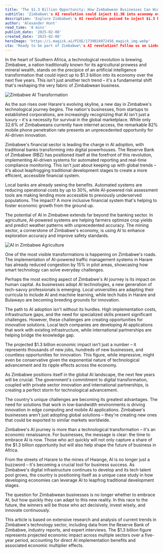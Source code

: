 ```yaml
---
title: 'The $1.3 Billion Opportunity: How Zimbabwean Businesses Can Win Big with AI'
subtitle: 'Zimbabwe\'s AI revolution could inject $1.3B into economy over next 5 years'
description: 'Explore Zimbabwe\'s AI revolution poised to inject $1.3 billion into its economy by transforming industries from agriculture to banking. Discover how businesses leverage AI amid challenges to drive innovation and economic growth.'
author: 'Alexander Hunt'
read_time: '8 mins'
publish_date: '2025-02-08'
created_date: '2025-02-08'
heroImage: 'https://i.magick.ai/PIXE/1739024972456_magick_img.webp'
cta: 'Ready to be part of Zimbabwe\'s AI revolution? Follow us on LinkedIn for regular updates on AI adoption in emerging markets and join a community of forward-thinking business leaders shaping Africa\'s technological future!'
---
```


In the heart of Southern Africa, a technological revolution is brewing. Zimbabwe, a nation traditionally known for its agricultural prowess and mineral wealth, stands on the precipice of an artificial intelligence transformation that could inject up to $1.3 billion into its economy over the next five years. This isn't just another tech trend – it's a fundamental shift that's reshaping the very fabric of Zimbabwean business.

![Zimbabwe AI Transformation](https://i.magick.ai/PIXE/1739024972456_magick_img.webp)

As the sun rises over Harare's evolving skyline, a new day in Zimbabwe's technological journey begins. The nation's businesses, from startups to established corporations, are increasingly recognizing that AI isn't just a luxury – it's a necessity for survival in the global marketplace. While only 32.6% of Zimbabweans currently have internet access, the remarkable 82% mobile phone penetration rate presents an unprecedented opportunity for AI-driven innovation.

Zimbabwe's financial sector is leading the charge in AI adoption, with traditional banks transforming into digital powerhouses. The Reserve Bank of Zimbabwe (RBZ) has positioned itself at the forefront of this revolution, implementing AI-driven systems for automated reporting and real-time compliance monitoring. This isn't just about keeping up with global trends – it's about leapfrogging traditional development stages to create a more efficient, accessible financial system.

Local banks are already seeing the benefits. Automated systems are reducing operational costs by up to 30%, while AI-powered risk assessment tools are making lending more accessible to previously underserved populations. The impact? A more inclusive financial system that's helping to foster economic growth from the ground up.

The potential of AI in Zimbabwe extends far beyond the banking sector. In agriculture, AI-powered systems are helping farmers optimize crop yields and predict weather patterns with unprecedented accuracy. The mining sector, a cornerstone of Zimbabwe's economy, is using AI to enhance exploration accuracy and improve safety standards.

![AI in Zimbabwe Agriculture](https://i.magick.ai/PIXE/1739024972459_magick_img.webp)

One of the most visible transformations is happening on Zimbabwe's roads. The implementation of AI-powered traffic management systems in Harare has already reduced congestion by 15% in pilot areas, showcasing how smart technology can solve everyday challenges.

Perhaps the most exciting aspect of Zimbabwe's AI journey is its impact on human capital. As businesses adopt AI technologies, a new generation of tech-savvy professionals is emerging. Local universities are adapting their curricula to include AI and machine learning, while tech hubs in Harare and Bulawayo are becoming breeding grounds for innovation.

The path to AI adoption isn't without its hurdles. High implementation costs, infrastructure gaps, and the need for specialized skills present significant challenges. However, these challenges are creating opportunities for innovative solutions. Local tech companies are developing AI applications that work with existing infrastructure, while international partnerships are helping bridge the knowledge gap.

The projected $1.3 billion economic impact isn't just a number – it represents thousands of new jobs, hundreds of new businesses, and countless opportunities for innovation. This figure, while impressive, might even be conservative given the exponential nature of technological advancement and its ripple effects across the economy.

As Zimbabwe positions itself in the global AI landscape, the next few years will be crucial. The government's commitment to digital transformation, coupled with private sector innovation and international partnerships, is creating a perfect storm for technological advancement.

The country's unique challenges are becoming its greatest advantages. The need for solutions that work in low-bandwidth environments is driving innovation in edge computing and mobile AI applications. Zimbabwe's businesses aren't just adopting global solutions – they're creating new ones that could be exported to similar markets worldwide.

Zimbabwe's AI journey is more than a technological transformation – it's an economic renaissance. For businesses, the message is clear: the time to embrace AI is now. Those who act quickly will not only capture a share of the $1.3 billion opportunity but will also help shape the future of business in Africa.

From the streets of Harare to the mines of Hwange, AI is no longer just a buzzword – it's becoming a crucial tool for business success. As Zimbabwe's digital infrastructure continues to develop and its tech talent pool grows, the country is positioning itself as a unique case study in how developing economies can leverage AI to leapfrog traditional development stages.

The question for Zimbabwean businesses is no longer whether to embrace AI, but how quickly they can adapt to this new reality. In this race to the future, the winners will be those who act decisively, invest wisely, and innovate continuously.

This article is based on extensive research and analysis of current trends in Zimbabwe's technology sector, including data from the Reserve Bank of Zimbabwe, industry reports, and expert interviews. The $1.3 billion figure represents projected economic impact across multiple sectors over a five-year period, accounting for direct AI implementation benefits and associated economic multiplier effects.